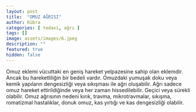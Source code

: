 ```yaml
---
layout: post
title:  "OMUZ AĞRISI"
author: Kübra
categories: [ tedavi, ağrı ]
tags: []
image: assets/images/6.jpeg
description: ""
featured: true
hidden: false
---
```


Omuz eklemi vücuttaki en geniş hareket yelpazesine sahip olan eklemdir. Ancak bu hareketliliğin bir bedeli vardır. Omuzdaki yumuşak doku veya kemik yapıların dengesizliği veya sıkışması ile ağrı oluşabilir. Ağrı sadece omuz hareket ettirildiğinde veya her zaman hissedilebilir. Geçici veya sürekli olabilir. Omuz ağrısının nedeni kırık, travma, mikrotravmalar, sıkışma, romatizmal hastalıklar, donuk omuz, kas yırtığı ve kas dengesizliği olabilir.


